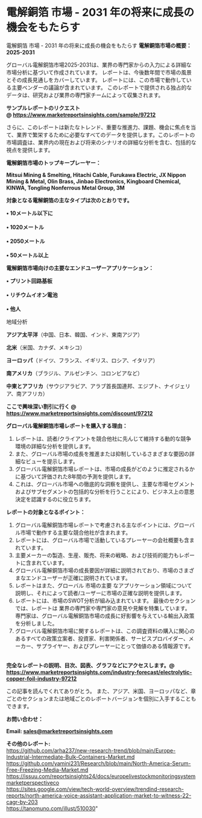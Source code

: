 # 電解銅箔 市場 - 2031 年の将来に成長の機会をもたらす
電解銅箔 市場 - 2031 年の将来に成長の機会をもたらす
<strong><b>電解銅箔市場の概要：2025-2031</b></strong>

グローバル電解銅箔市場2025-2031は、業界の専門家からの入力による詳細な市場分析に基づいて作成されています。 レポートは、今後数年間で市場の風景とその成長見通しをカバーしています。 レポートには、この市場で動作している主要ベンダーの議論が含まれています。 このレポートで提供される独占的なデータは、研究および業界の専門家チームによって収集されます。

<strong>サンプルレポートのリクエスト @ <a href=https://www.marketreportsinsights.com/sample/97212>https://www.marketreportsinsights.com/sample/97212</a></strong>

さらに、このレポートは新たなトレンド、重要な推進力、課題、機会に焦点を当て、業界で繁栄するために必要なすべてのデータを提供します。このレポートの市場調査は、業界内の現在および将来のシナリオの詳細な分析を含む、包括的な視点を提供します。

<strong>電解銅箔市場のトップキープレーヤー：</strong>

<strong>Mitsui Mining & Smelting, Hitachi Cable, Furukawa Electric, JX Nippon Mining & Metal, Olin Brass, Jinbao Electronics, Kingboard Chemical, KINWA, Tongling Nonferrous Metal Group, 3M</strong>

<strong><b>対象となる電解銅箔の主なタイプは次のとおりです。</b></strong>

<strong>• 10メートル以下に<br><br>• 1020メートル<br><br>• 2050メートル<br><br>• 50メートル以上</strong>

<strong><b>電解銅箔市場向けの主要なエンドユーザーアプリケーション：</b></strong>

<strong>• プリント回路基板<br><br>• リチウムイオン電池<br><br>• 他人</strong>

 地域分析

<strong><b>アジア太平洋</b></strong>（中国、日本、韓国、インド、東南アジア）

<strong><b>北米</b></strong>（米国、カナダ、メキシコ）

<strong><b>ヨーロッパ</b></strong>（ドイツ、フランス、イギリス、ロシア、イタリア）

<strong><b>南アメリカ</b></strong>（ブラジル、アルゼンチン、コロンビアなど）

<strong><b>中東とアフリカ</b></strong>（サウジアラビア、アラブ首長国連邦、エジプト、ナイジェリア、南アフリカ）

<strong>ここで興味深い割引に行く @ <a href=https://www.marketreportsinsights.com/discount/97212>https://www.marketreportsinsights.com/discount/97212</a></strong>

<strong><b>グローバル電解銅箔市場レポートを購入する理由：</b></strong>
<ol>
  <li>レポートは、読者/クライアントを競合他社に先んじて維持する動的な競争環境の詳細な分析を提供します。</li>
  <li>また、グローバル市場の成長を推進または抑制しているさまざまな要因の詳細なビューを提示します。</li>
  <li>グローバル電解銅箔市場レポートは、市場の成長がどのように推定されるかに基づいて評価された8年間の予測を提供します。</li>
  <li>これは、グローバル市場への徹底的な洞察を提供し、主要な市場セグメントおよびサブセグメントの包括的な分析を行うことにより、ビジネス上の意思決定を認識するのに役立ちます。</li>
</ol>
<strong><b>レポートの対象となるポイント：</b></strong>
<ol>
  <li>グローバル電解銅箔市場レポートで考慮される主なポイントには、グローバル市場で動作する主要な競合他社が含まれます。</li>
  <li>レポートには、グローバル市場で活動しているプレーヤーの会社概要も含まれています。</li>
  <li>主要メーカーの製造、生産、販売、将来の戦略、および技術的能力もレポートに含まれています。</li>
  <li>グローバル電解銅箔市場の成長要因が詳細に説明されており、市場のさまざまなエンドユーザーが正確に説明されています。</li>
  <li>レポートはまた、グローバル 市場の主要 なアプリケーション領域について説明し、それによって読者/ユーザーに市場の正確な説明を提供します。</li>
  <li>レポートには、市場のSWOT分析が組み込まれています。 最後のセクションでは、レポートは 業界の専門家や専門家の意見や見解を特集しています。 専門家は、グローバル電解銅箔市場の成長に好影響を与えている輸出入政策を分析しました。</li>
  <li>グローバル電解銅箔市場に関するレポートは、この調査資料の購入に関心のあるすべての政策立案者、投資家、利害関係者、サービスプロバイダー、メーカー、サプライヤー、およびプレーヤーにとって価値のある情報源です。</li>
</ol><br>
<strong>完全なレポートの説明、目次、図表、グラフなどにアクセスします。@ <a href=https://www.marketreportsinsights.com/industry-forecast/electrolytic-copper-foil-industry-97212>https://www.marketreportsinsights.com/industry-forecast/electrolytic-copper-foil-industry-97212</a></strong>

この記事を読んでくれてありがとう。 また、アジア、米国、ヨーロッパなど、章ごとのセクションまたは地域ごとのレポートバージョンを個別に入手することもできます。

<strong><b>お問い合わせ：</b></strong>

<strong>Email: </strong><a href=mailto:sales@marketreportsinsights.com><strong>sales@marketreportsinsights.com</strong></a>

<strong>その他のレポート:</strong>
<br>
<a href=https://github.com/arha237/new-research-trend/blob/main/Europe-Industrial-Intermediate-Bulk-Containers-Market.md>https://github.com/arha237/new-research-trend/blob/main/Europe-Industrial-Intermediate-Bulk-Containers-Market.md</a>
<br>
<a href=https://github.com/yamini231/Research/blob/main/North-America-Serum-Free-Freezing-Media-Market.md>https://github.com/yamini231/Research/blob/main/North-America-Serum-Free-Freezing-Media-Market.md</a>
<br>
<a href=https://issuu.com/reportsinsights24/docs/europelivestockmonitoringsystemmarketperspectiveco>https://issuu.com/reportsinsights24/docs/europelivestockmonitoringsystemmarketperspectiveco</a>
<br>
<a href=https://sites.google.com/view/tech-world-overview/trendind-research-reports/north-america-voice-assistant-application-market-to-witness-22-cagr-by-203>https://sites.google.com/view/tech-world-overview/trendind-research-reports/north-america-voice-assistant-application-market-to-witness-22-cagr-by-203</a>
<br>
<a href=https://tanomuno.com/illust/510030>https://tanomuno.com/illust/510030</a>"

